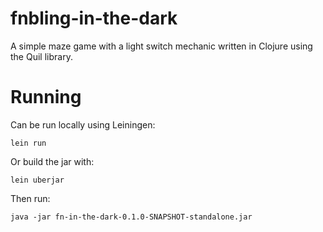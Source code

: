 # fnbling-in-the-dark
A simple maze game with a light switch mechanic written in Clojure using the Quil library.

# Running

Can be run locally using Leiningen:
```
lein run
```

Or build the jar with:
```
lein uberjar
```

Then run:
```
java -jar fn-in-the-dark-0.1.0-SNAPSHOT-standalone.jar
```
